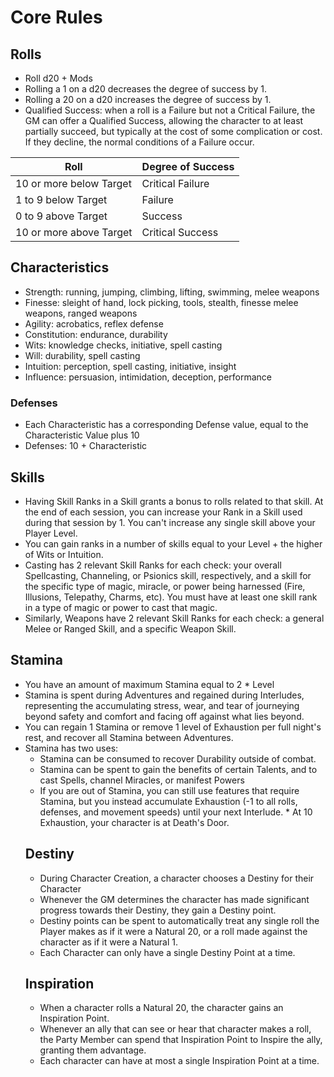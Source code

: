 # Core Rules
## Rolls
* Roll d20 + Mods
* Rolling a 1 on a d20 decreases the degree of success by 1.
* Rolling a 20 on a d20 increases the degree of success by 1.
* Qualified Success: when a roll is a Failure but not a Critical Failure, the GM can offer a Qualified Success, allowing the character to at least partially succeed, but typically at the cost of some complication or cost. If they decline, the normal conditions of a Failure occur.

| Roll                    | Degree of Success |
| ----------------------- | ----------------- |
| 10 or more below Target | Critical Failure  |
| 1 to 9 below Target     | Failure           |
| 0 to 9 above Target     | Success           |
| 10 or more above Target | Critical Success  |
## Characteristics
* Strength: running, jumping, climbing, lifting, swimming, melee weapons
* Finesse: sleight of hand, lock picking, tools, stealth, finesse melee weapons, ranged weapons
* Agility: acrobatics, reflex defense
* Constitution: endurance, durability
* Wits: knowledge checks, initiative, spell casting
* Will: durability, spell casting
* Intuition: perception, spell casting, initiative, insight
* Influence: persuasion, intimidation, deception, performance
### Defenses
* Each Characteristic has a corresponding Defense value, equal to the Characteristic Value plus 10
* Defenses: 10 + Characteristic
## Skills
* Having Skill Ranks in a Skill grants a bonus to rolls related to that skill. At the end of each session, you can increase your Rank in a Skill used during that session by 1. You can't increase any single skill above your Player Level.
* You can gain ranks in a number of skills equal to your Level + the higher of Wits or Intuition.
* Casting has 2 relevant Skill Ranks for each check: your overall Spellcasting, Channeling, or Psionics skill, respectively, and a skill for the specific type of magic, miracle, or power being harnessed (Fire, Illusions, Telepathy, Charms, etc). You must have at least one skill rank in a type of magic or power to cast that magic.
* Similarly, Weapons have 2 relevant Skill Ranks for each check: a general Melee or Ranged Skill, and a specific Weapon Skill.
## Stamina
* You have an amount of maximum Stamina equal to 2 * Level
* Stamina is spent during Adventures and regained during Interludes, representing the accumulating stress, wear, and tear of journeying beyond safety and comfort and facing off against what lies beyond.
* You can regain 1 Stamina or remove 1 level of Exhaustion per full night's rest, and recover all Stamina between Adventures.
* Stamina has two uses:
	* Stamina can be consumed to recover Durability outside of combat.
	* Stamina can be spent to gain the benefits of certain Talents, and to cast Spells, channel Miracles, or manifest Powers
	 * If you are out of Stamina, you can still use features that require Stamina, but you instead accumulate Exhaustion (-1 to all rolls, defenses, and movement speeds) until your next Interlude.
	  * At 10 Exhaustion, your character is at Death's Door.
   ## Destiny
   * During Character Creation, a character chooses a Destiny for their Character
   * Whenever the GM determines the character has made significant progress towards their Destiny, they gain a Destiny point.
   * Destiny points can be spent to automatically treat any single roll the Player makes as if it were a Natural 20, or a roll made against the character as if it were a Natural 1.
   * Each Character can only have a single Destiny Point at a time.
   ## Inspiration
   * When a character rolls a Natural 20, the character gains an Inspiration Point.
   * Whenever an ally that can see or hear that character makes a roll, the Party Member can spend that Inspiration Point to Inspire the ally, granting them advantage.
   * Each character can have at most a single Inspiration Point at a time.